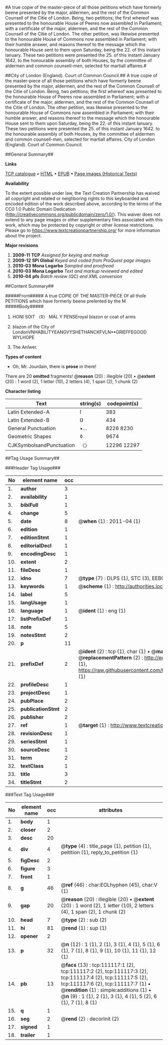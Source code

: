#A true copie of the master-piece of all those petitions which have formerly beene presented by the major, aldermen, and the rest of the Common Counsell of the Citie of London. Being, two petitions; the first whereof was presented to the honourable House of Peeres now assembled in Parliament; with a certificate of the major, aldermen, and the rest of the Common Counsell of the Citie of London. The other petition, was likewise presented to the honourable House of Commons now assembled in Parliament; with their humble answer, and reasons thereof to the message which the honourable House sent to them upon Saturday, being the 22. of this instant Ianuary. These two petitions were presented the 25. of this instant January 1642. to the honourable assembly of both Houses, by the committee of aldermen and common counsell-men, selected for martiall affaires.#

##City of London (England). Court of Common Council.##
A true copie of the master-piece of all those petitions which have formerly beene presented by the major, aldermen, and the rest of the Common Counsell of the Citie of London. Being, two petitions; the first whereof was presented to the honourable House of Peeres now assembled in Parliament; with a certificate of the major, aldermen, and the rest of the Common Counsell of the Citie of London. The other petition, was likewise presented to the honourable House of Commons now assembled in Parliament; with their humble answer, and reasons thereof to the message which the honourable House sent to them upon Saturday, being the 22. of this instant Ianuary. These two petitions were presented the 25. of this instant January 1642. to the honourable assembly of both Houses, by the committee of aldermen and common counsell-men, selected for martiall affaires.
City of London (England). Court of Common Council.

##General Summary##

**Links**

[TCP catalogue](http://www.ota.ox.ac.uk/tcp/)  • 
[HTML](http://tei.it.ox.ac.uk/tcp/Texts-HTML/free/A95/A95022.html)  • 
[EPUB](http://tei.it.ox.ac.uk/tcp/Texts-EPUB/free/A95/A95022.epub) • 
[Page images (Historical Texts)](https://historicaltexts.jisc.ac.uk/eebo-99859056e)

**Availability**

To the extent possible under law, the Text Creation Partnership has waived all copyright and related or neighboring rights to this keyboarded and encoded edition of the work described above, according to the terms of the CC0 1.0 Public Domain Dedication (http://creativecommons.org/publicdomain/zero/1.0/). This waiver does not extend to any page images or other supplementary files associated with this work, which may be protected by copyright or other license restrictions. Please go to https://www.textcreationpartnership.org/ for more information about the project.

**Major revisions**

1. __2009-11__ __TCP__ *Assigned for keying and markup*
1. __2009-12__ __SPi Global__ *Keyed and coded from ProQuest page images*
1. __2010-03__ __Mona Logarbo__ *Sampled and proofread*
1. __2010-03__ __Mona Logarbo__ *Text and markup reviewed and edited*
1. __2010-04__ __pfs__ *Batch review (QC) and XML conversion*

##Content Summary##

#####Front#####
A true COPIE OF THE MASTER-PIECE Of all thoſe PETITIONS which have formerly beene preſented by the M
#####Body#####

1. HONI SOIT 〈◊〉 MAL Y PENSEroyal blazon or coat of arms

1. blazon of the City of LondonVNHABILITYEANGVYSHETHANCKFVLN••GRIEFFEGOOD WYLHOPE

1. The Anſwer.

**Types of content**

  * Oh, Mr. Jourdain, there is **prose** in there!

There are 20 **omitted** fragments! 
 @__reason__ (20) : illegible (20)  •  @__extent__ (20) : 1 word (2), 1 letter (10), 2 letters (4), 1 span (2), 1 chunk (2)

**Character listing**


|Text|string(s)|codepoint(s)|
|---|---|---|
|Latin Extended-A|ſ|383|
|Latin Extended-B|Ʋ|434|
|General Punctuation|•…|8226 8230|
|Geometric Shapes|◊|9674|
|CJKSymbolsandPunctuation|〈〉|12296 12297|

##Tag Usage Summary##

###Header Tag Usage###

|No|element name|occ|attributes|
|---|---|---|---|
|1.|__author__|3||
|2.|__availability__|1||
|3.|__biblFull__|1||
|4.|__change__|5||
|5.|__date__|8| @__when__ (1) : 2011-04 (1)|
|6.|__edition__|1||
|7.|__editionStmt__|1||
|8.|__editorialDecl__|1||
|9.|__encodingDesc__|1||
|10.|__extent__|2||
|11.|__fileDesc__|1||
|12.|__idno__|7| @__type__ (7) : DLPS (1), STC (3), EEBO-CITATION (1), PROQUEST (1), VID (1)|
|13.|__keywords__|1| @__scheme__ (1) : http://authorities.loc.gov/ (1)|
|14.|__label__|5||
|15.|__langUsage__|1||
|16.|__language__|1| @__ident__ (1) : eng (1)|
|17.|__listPrefixDef__|1||
|18.|__note__|5||
|19.|__notesStmt__|2||
|20.|__p__|11||
|21.|__prefixDef__|2| @__ident__ (2) : tcp (1), char (1)  •  @__matchPattern__ (2) : ([0-9\-]+):([0-9IVX]+) (1), (.+) (1)  •  @__replacementPattern__ (2) : http://eebo.chadwyck.com/downloadtiff?vid=$1&page=$2 (1), https://raw.githubusercontent.com/textcreationpartnership/Texts/master/tcpchars.xml#$1 (1)|
|22.|__profileDesc__|1||
|23.|__projectDesc__|1||
|24.|__pubPlace__|2||
|25.|__publicationStmt__|2||
|26.|__publisher__|2||
|27.|__ref__|1| @__target__ (1) : http://www.textcreationpartnership.org/docs/. (1)|
|28.|__revisionDesc__|1||
|29.|__seriesStmt__|1||
|30.|__sourceDesc__|1||
|31.|__term__|2||
|32.|__textClass__|1||
|33.|__title__|3||
|34.|__titleStmt__|2||


###Text Tag Usage###

|No|element name|occ|attributes|
|---|---|---|---|
|1.|__body__|1||
|2.|__closer__|2||
|3.|__desc__|20||
|4.|__div__|4| @__type__ (4) : title_page (1), petition (1), peitition (1), reply_to_petition (1)|
|5.|__figDesc__|2||
|6.|__figure__|3||
|7.|__front__|1||
|8.|__g__|46| @__ref__ (46) : char:EOLhyphen (45), char:V (1)|
|9.|__gap__|20| @__reason__ (20) : illegible (20)  •  @__extent__ (20) : 1 word (2), 1 letter (10), 2 letters (4), 1 span (2), 1 chunk (2)|
|10.|__head__|7| @__type__ (2) : sub (2)|
|11.|__hi__|81| @__rend__ (1) : sup (1)|
|12.|__opener__|2||
|13.|__p__|32| @__n__ (12) : 1 (1), 2 (1), 3 (1), 4 (1), 5 (1), 6 (1), 7 (1), 8 (1), 9 (1), 10 (1), 11 (1), 12 (1)|
|14.|__pb__|13| @__facs__ (13) : tcp:111117:1 (2), tcp:111117:2 (2), tcp:111117:3 (2), tcp:111117:4 (2), tcp:111117:5 (2), tcp:111117:6 (2), tcp:111117:7 (1)  •  @__rendition__ (1) : simple:additions (1)  •  @__n__ (9) : 1 (1), 2 (1), 3 (1), 4 (1), 5 (2), 6 (1), 7 (1), 8 (1)|
|15.|__q__|1||
|16.|__seg__|2| @__rend__ (2) : decorInit (2)|
|17.|__signed__|1||
|18.|__trailer__|1||
